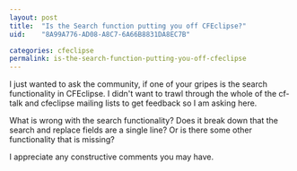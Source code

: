 ```yaml
---
layout: post
title:  "Is the Search function putting you off CFEclipse?"
uid:	"8A99A776-AD08-A8C7-6A66B8831DA8EC7B"

categories: cfeclipse
permalink: is-the-search-function-putting-you-off-cfeclipse
---
```

I just wanted to ask the community, if one of your gripes is the search functionality in CFEclipse. I didn't want to trawl through the whole of the cf-talk and cfeclipse mailing lists to get feedback so I am asking here.

What is wrong with the search functionality? Does it break down that the search and replace fields are a single line? Or is there some other functionality that is missing?

I appreciate any constructive comments you may have.